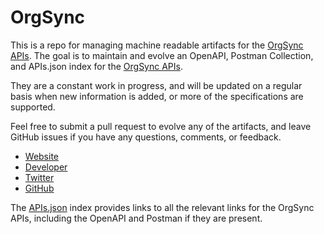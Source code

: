 # OrgSyncThis is a repo for managing machine readable artifacts for the [OrgSync APIs](https://api.orgsync.com/api/). The goal is to maintain and evolve an OpenAPI, Postman Collection, and APIs.json index for the [OrgSync APIs](https://api.orgsync.com/api/).They are a constant work in progress, and will be updated on a regular basis when new information is added, or more of the specifications are supported.Feel free to submit a pull request to evolve any of the artifacts, and leave GitHub issues if you have any questions, comments, or feedback.- [Website](https://api.orgsync.com/api/)- [Developer](https://api.orgsync.com/api/)- [Twitter](https://twitter.com/OrgSync)- [GitHub](https://github.com/orgsync)The [APIs.json](https://github.com/api-evangelist/orgsync/blob/master/apis.json) index provides links to all the relevant links for the OrgSync APIs, including the OpenAPI and Postman if they are present.